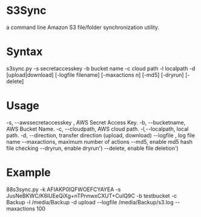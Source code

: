 S3Sync
======
a command line Amazon S3 file/folder synchronization utility.

Syntax
======
s3sync.py -s secretaccesskey -b bucket name -c cloud path -l localpath -d [upload|download] [-logfile filename] [-maxactions n] [-md5] [-dryrun] [-delete]

Usage
=====
-s, --awssecretaccesskey , AWS Secret Access Key.
-b, --bucketname, AWS Bucket Name.
-c, --cloudpath, AWS cloud path.
-l,--localpath, local path.
-d, --direction, transfer direction (upload, download)
--logfile , log file name
--maxactions, maximum number of actions
--md5, enable md5 hash file checking
--dryrun, enable dryrun')
--delete, enable file deletion')

Example
=======
88s3sync.py -k AFIAKP0IQFWOEFCYAYEA -s JusNeBKWC/K6lUEeQiXg+nTPnnwxCXUT+CuIQ9C -b testbucket -c Backup -l /media/Backup -d upload --logfile /media/Backup/s3.log --maxactions 100
